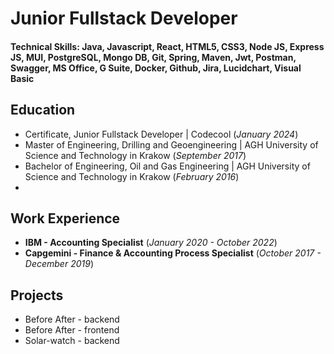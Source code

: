 # Junior Fullstack Developer

#### Technical Skills: Java, Javascript, React, HTML5, CSS3, Node JS, Express JS, MUI, PostgreSQL, Mongo DB, Git, Spring, Maven, Jwt, Postman, Swagger, MS Office, G Suite, Docker, Github, Jira, Lucidchart, Visual Basic

## Education
- Certificate, Junior Fullstack Developer | Codecool (_January 2024_)								       		
- Master of Engineering, Drilling and Geoengineering | AGH University of Science and Technology in Krakow (_September 2017_)	 			        		
- Bachelor of Engineering, Oil and Gas Engineering | AGH University of Science and Technology in Krakow (_February 2016_)
- 
## Work Experience

- **IBM - Accounting Specialist** (_January 2020 - October 2022_)	
- **Capgemini -  Finance & Accounting Process Specialist** (_October 2017 - December 2019_)	

## Projects

- Before After - backend
- Before After - frontend
- Solar-watch - backend
